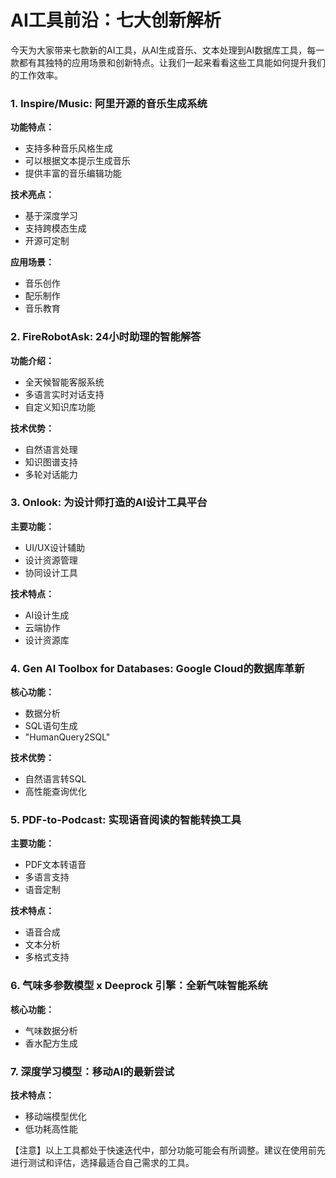 # AI工具前沿：七大创新解析

今天为大家带来七款新的AI工具，从AI生成音乐、文本处理到AI数据库工具，每一款都有其独特的应用场景和创新特点。让我们一起来看看这些工具能如何提升我们的工作效率。

### 1. Inspire/Music: 阿里开源的音乐生成系统

**功能特点：**
- 支持多种音乐风格生成
- 可以根据文本提示生成音乐
- 提供丰富的音乐编辑功能

**技术亮点：**
- 基于深度学习
- 支持跨模态生成
- 开源可定制

**应用场景：**
- 音乐创作
- 配乐制作
- 音乐教育

### 2. FireRobotAsk: 24小时助理的智能解答

**功能介绍：**
- 全天候智能客服系统
- 多语言实时对话支持
- 自定义知识库功能

**技术优势：**
- 自然语言处理
- 知识图谱支持
- 多轮对话能力

### 3. Onlook: 为设计师打造的AI设计工具平台

**主要功能：**
- UI/UX设计辅助
- 设计资源管理
- 协同设计工具

**技术特点：**
- AI设计生成
- 云端协作
- 设计资源库

### 4. Gen AI Toolbox for Databases: Google Cloud的数据库革新

**核心功能：**
- 数据分析
- SQL语句生成
- "HumanQuery2SQL"

**技术优势：**
- 自然语言转SQL
- 高性能查询优化

### 5. PDF-to-Podcast: 实现语音阅读的智能转换工具

**主要功能：**
- PDF文本转语音
- 多语言支持
- 语音定制

**技术特点：**
- 语音合成
- 文本分析
- 多格式支持

### 6. 气味多参数模型 x Deeprock 引擎：全新气味智能系统

**核心功能：**
- 气味数据分析
- 香水配方生成

### 7. 深度学习模型：移动AI的最新尝试

**技术特点：**
- 移动端模型优化
- 低功耗高性能

【注意】以上工具都处于快速迭代中，部分功能可能会有所调整。建议在使用前先进行测试和评估，选择最适合自己需求的工具。 